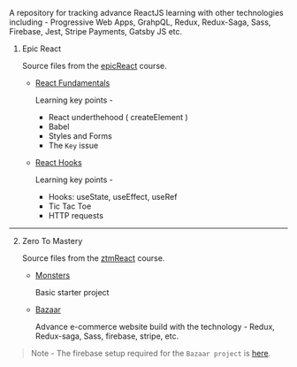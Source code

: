 A repository for tracking advance ReactJS learning with other technologies including - Progressive Web Apps, GrahpQL, Redux, Redux-Saga, Sass, Firebase, Jest, Stripe Payments, Gatsby JS etc.

1. Epic React

   Source files from the [epicReact](https://epicreact.dev/) course.

   - [React Fundamentals](./epicreact/react-fundamentals)

     Learning key points -

     - React underthehood ( createElement )
     - Babel
     - Styles and Forms
     - The `Key` issue

   - [React Hooks](./epicreact/react-hooks)

     Learning key points -

     - Hooks: useState, useEffect, useRef
     - Tic Tac Toe
     - HTTP requests

<hr />

2. Zero To Mastery

   Source files from the [ztmReact](https://academy.zerotomastery.io/p/complete-react-developer-redux-hooks-graphql-zero-to-mastery) course.

   - [Monsters](./monsters)

     Basic starter project

   - [Bazaar](./bazaar)

     Advance e-commerce website build with the technology - Redux, Redux-saga, Sass, firebase, stripe, etc.

> Note - The firebase setup required for the `Bazaar project` is [here](./firebaseSetup.md).
